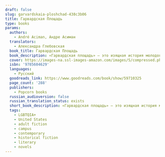 ```yaml
---
draft: false
slug: garvardskaia-ploshchad-438c3b06
title: Гарвардская Площадь
type: books
params:
  authors:
    - André Aciman, Андре Асиман
  translators:
    - Александра Глебовская
  book_title: Гарвардская Площадь
  book_description: «Гарвардская площадь» — это изящная история молодого студента-иммигранта — еврея из Египта, — который встречает дерзкого и притягательного арабского таксиста и испытывает новую дружбу на прочность, переосмысливая свою жизнь в Америке. Андре Асиман создал в высшей степени удивительный роман о самосознании и цене ассимиляции.
  cover: https://images-na.ssl-images-amazon.com/images/S/compressed.photo.goodreads.com/books/1638035447i/59710325.jpg
  isbn: '9785604629'
  languages:
    - Русский
  goodreads_link: https://www.goodreads.com/book/show/59710325
  page_count: '288'
  publishers:
    - Popcorn books
  russian_audioversion: false
  russian_translation_status: exists
  short_book_description: «Гарвардская площадь» — это изящная история молодого студента-иммигранта — еврея из Египта, — который встречает дерзкого и притягательного арабского таксиста и испытывает новую дружбу на...
  tags:
    - LGBTQIA+
    - United States
    - adult fiction
    - campus
    - contemporary
    - historical fiction
    - literary
    - novels
---
```


